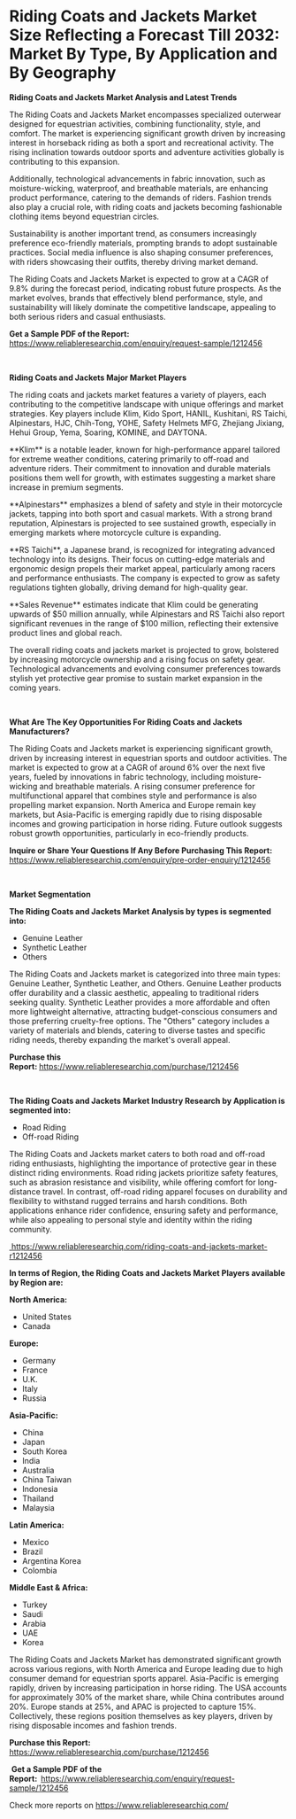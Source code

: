 <p><h1>Riding Coats and Jackets Market Size Reflecting a Forecast Till 2032: Market By Type, By Application and By Geography</h1></p><p><strong>Riding Coats and Jackets Market Analysis and Latest Trends</strong></p>
<p><p>The Riding Coats and Jackets Market encompasses specialized outerwear designed for equestrian activities, combining functionality, style, and comfort. The market is experiencing significant growth driven by increasing interest in horseback riding as both a sport and recreational activity. The rising inclination towards outdoor sports and adventure activities globally is contributing to this expansion. </p><p>Additionally, technological advancements in fabric innovation, such as moisture-wicking, waterproof, and breathable materials, are enhancing product performance, catering to the demands of riders. Fashion trends also play a crucial role, with riding coats and jackets becoming fashionable clothing items beyond equestrian circles.</p><p>Sustainability is another important trend, as consumers increasingly preference eco-friendly materials, prompting brands to adopt sustainable practices. Social media influence is also shaping consumer preferences, with riders showcasing their outfits, thereby driving market demand.</p><p>The Riding Coats and Jackets Market is expected to grow at a CAGR of 9.8% during the forecast period, indicating robust future prospects. As the market evolves, brands that effectively blend performance, style, and sustainability will likely dominate the competitive landscape, appealing to both serious riders and casual enthusiasts.</p></p>
<p><strong>Get a Sample PDF of the Report:&nbsp;</strong> <a href="https://www.reliableresearchiq.com/enquiry/request-sample/1212456?utm_campaign=1123&utm_medium=2&utm_source=Github&utm_content=ia&utm_term=24032025&utm_id=riding-coats-and-jackets">https://www.reliableresearchiq.com/enquiry/request-sample/1212456</a></p>
<p>&nbsp;</p>
<p><strong>Riding Coats and Jackets Major Market Players</strong></p>
<p><p>The riding coats and jackets market features a variety of players, each contributing to the competitive landscape with unique offerings and market strategies. Key players include Klim, Kido Sport, HANIL, Kushitani, RS Taichi, Alpinestars, HJC, Chih-Tong, YOHE, Safety Helmets MFG, Zhejiang Jixiang, Hehui Group, Yema, Soaring, KOMINE, and DAYTONA.</p><p>**Klim** is a notable leader, known for high-performance apparel tailored for extreme weather conditions, catering primarily to off-road and adventure riders. Their commitment to innovation and durable materials positions them well for growth, with estimates suggesting a market share increase in premium segments.</p><p>**Alpinestars** emphasizes a blend of safety and style in their motorcycle jackets, tapping into both sport and casual markets. With a strong brand reputation, Alpinestars is projected to see sustained growth, especially in emerging markets where motorcycle culture is expanding.</p><p>**RS Taichi**, a Japanese brand, is recognized for integrating advanced technology into its designs. Their focus on cutting-edge materials and ergonomic design propels their market appeal, particularly among racers and performance enthusiasts. The company is expected to grow as safety regulations tighten globally, driving demand for high-quality gear.</p><p>**Sales Revenue** estimates indicate that Klim could be generating upwards of $50 million annually, while Alpinestars and RS Taichi also report significant revenues in the range of $100 million, reflecting their extensive product lines and global reach.</p><p>The overall riding coats and jackets market is projected to grow, bolstered by increasing motorcycle ownership and a rising focus on safety gear. Technological advancements and evolving consumer preferences towards stylish yet protective gear promise to sustain market expansion in the coming years.</p></p>
<p>&nbsp;</p>
<p><strong>What Are The Key Opportunities For Riding Coats and Jackets Manufacturers?</strong></p>
<p><p>The Riding Coats and Jackets market is experiencing significant growth, driven by increasing interest in equestrian sports and outdoor activities. The market is expected to grow at a CAGR of around 6% over the next five years, fueled by innovations in fabric technology, including moisture-wicking and breathable materials. A rising consumer preference for multifunctional apparel that combines style and performance is also propelling market expansion. North America and Europe remain key markets, but Asia-Pacific is emerging rapidly due to rising disposable incomes and growing participation in horse riding. Future outlook suggests robust growth opportunities, particularly in eco-friendly products.</p></p>
<p><strong>Inquire or Share Your Questions If Any Before Purchasing This Report:</strong> <a href="https://www.reliableresearchiq.com/enquiry/pre-order-enquiry/1212456?utm_campaign=1123&utm_medium=2&utm_source=Github&utm_content=ia&utm_term=24032025&utm_id=riding-coats-and-jackets">https://www.reliableresearchiq.com/enquiry/pre-order-enquiry/1212456</a></p>
<p>&nbsp;</p>
<p><strong>Market Segmentation</strong></p>
<p><strong>The Riding Coats and Jackets Market Analysis by types is segmented into:</strong></p>
<p><ul><li>Genuine Leather</li><li>Synthetic Leather</li><li>Others</li></ul></p>
<p><p>The Riding Coats and Jackets market is categorized into three main types: Genuine Leather, Synthetic Leather, and Others. Genuine Leather products offer durability and a classic aesthetic, appealing to traditional riders seeking quality. Synthetic Leather provides a more affordable and often more lightweight alternative, attracting budget-conscious consumers and those preferring cruelty-free options. The "Others" category includes a variety of materials and blends, catering to diverse tastes and specific riding needs, thereby expanding the market's overall appeal.</p></p>
<p><strong>Purchase this Report:&nbsp;</strong><a href="https://www.reliableresearchiq.com/purchase/1212456?utm_campaign=1123&utm_medium=2&utm_source=Github&utm_content=ia&utm_term=24032025&utm_id=riding-coats-and-jackets">https://www.reliableresearchiq.com/purchase/1212456</a></p>
<p>&nbsp;</p>
<p><strong>The Riding Coats and Jackets Market Industry Research by Application is segmented into:</strong></p>
<p><ul><li>Road Riding</li><li>Off-road Riding</li></ul></p>
<p><p>The Riding Coats and Jackets market caters to both road and off-road riding enthusiasts, highlighting the importance of protective gear in these distinct riding environments. Road riding jackets prioritize safety features, such as abrasion resistance and visibility, while offering comfort for long-distance travel. In contrast, off-road riding apparel focuses on durability and flexibility to withstand rugged terrains and harsh conditions. Both applications enhance rider confidence, ensuring safety and performance, while also appealing to personal style and identity within the riding community.</p></p>
<p><a href="https://www.reliableresearchiq.com/riding-coats-and-jackets-market-r1212456?utm_campaign=1123&utm_medium=2&utm_source=Github&utm_content=ia&utm_term=24032025&utm_id=riding-coats-and-jackets">&nbsp;https://www.reliableresearchiq.com/riding-coats-and-jackets-market-r1212456</a></p>
<p><strong>In terms of Region, the Riding Coats and Jackets Market Players available by Region are:</strong></p>
<p>
    <p> <strong> North America: </strong>
        <ul>
            <li>United States</li>
            <li>Canada</li>
        </ul>
        </p> 
    <p> <strong> Europe: </strong>
        <ul>
            <li>Germany</li>
            <li>France</li>
            <li>U.K.</li>
            <li>Italy</li>
            <li>Russia</li>
        </ul>
        </p> 
    <p> <strong> Asia-Pacific: </strong>
        <ul>
            <li>China</li>
            <li>Japan</li>
            <li>South Korea</li>
            <li>India</li>
            <li>Australia</li>
            <li>China Taiwan</li>
            <li>Indonesia</li>
            <li>Thailand</li>
            <li>Malaysia</li>
        </ul>
        </p> 
    <p> <strong> Latin America: </strong>
        <ul>
            <li>Mexico</li>
            <li>Brazil</li>
            <li>Argentina Korea</li>
            <li>Colombia</li>
        </ul>
        </p> 
    <p> <strong> Middle East & Africa: </strong>
        <ul>
            <li>Turkey</li>
            <li>Saudi</li>
            <li>Arabia</li>
            <li>UAE</li>
            <li>Korea</li>
        </ul>
    </p>
    </p>
<p><p>The Riding Coats and Jackets Market has demonstrated significant growth across various regions, with North America and Europe leading due to high consumer demand for equestrian sports apparel. Asia-Pacific is emerging rapidly, driven by increasing participation in horse riding. The USA accounts for approximately 30% of the market share, while China contributes around 20%. Europe stands at 25%, and APAC is projected to capture 15%. Collectively, these regions position themselves as key players, driven by rising disposable incomes and fashion trends.</p></p>
<p><strong>Purchase this Report: </strong><a href="https://www.reliableresearchiq.com/purchase/1212456?utm_campaign=1123&utm_medium=2&utm_source=Github&utm_content=ia&utm_term=24032025&utm_id=riding-coats-and-jackets">https://www.reliableresearchiq.com/purchase/1212456</a></p>
<p>&nbsp;<strong>Get a Sample PDF of the Report:&nbsp;&nbsp;</strong><a href="https://www.reliableresearchiq.com/enquiry/request-sample/1212456?utm_campaign=1123&utm_medium=2&utm_source=Github&utm_content=ia&utm_term=24032025&utm_id=riding-coats-and-jackets">https://www.reliableresearchiq.com/enquiry/request-sample/1212456</a></p>
<p><strong></strong></p>
<p>Check more reports on <a href="https://www.reliableresearchiq.com/?utm_campaign=1123&utm_medium=2&utm_source=Github&utm_content=ia&utm_term=24032025&utm_id=riding-coats-and-jackets">https://www.reliableresearchiq.com/</a></p>